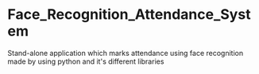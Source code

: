 # Face_Recognition_Attendance_System
Stand-alone application which marks attendance using face recognition made by using python and it's different libraries
